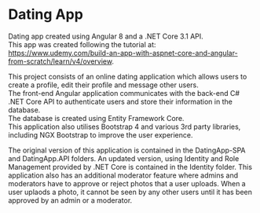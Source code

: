 # Dating App

Dating app created using Angular 8 and a .NET Core 3.1 API. <br>
This app was created following the tutorial at: https://www.udemy.com/build-an-app-with-aspnet-core-and-angular-from-scratch/learn/v4/overview.

This project consists of an online dating application which allows users to create a profile, edit their profile and message other users. <br>
The front-end Angular application communicates with the back-end C# .NET Core API to authenticate users and store their information in the database. <br>
The database is created using Entity Framework Core. <br>
This application also utilises Bootstrap 4 and various 3rd party libraries, including NGX Bootstrap to improve the user experience.

The original version of this application is contained in the DatingApp-SPA and DatingApp.API folders.
An updated version, using Identity and Role Management provided by .NET Core is contained in the Identity folder. This application also has an additional moderator feature where admins and moderators have to approve or reject photos that a user uploads. When a user uplaods a photo, it cannot be seen by any other users until it has been approved by an admin or a moderator.